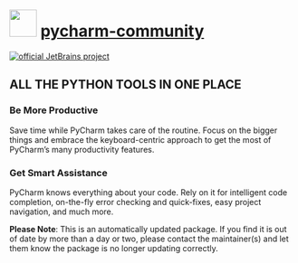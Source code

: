 # <img src="https://cdn.jsdelivr.net/gh/mkevenaar/chocolatey-packages@e2f83487f2aa24e89cc9af1ad396f7eaa4bec5bb/icons/PyCharm-community.png" width="48" height="48"/> [pycharm-community](https://chocolatey.org/packages/pycharm-community)

[![official JetBrains project](http://jb.gg/badges/official-plastic.svg)](https://confluence.jetbrains.com/display/ALL/JetBrains+on+GitHub)

## ALL THE PYTHON TOOLS IN ONE PLACE

### Be More Productive

Save time while PyCharm takes care of the routine. Focus on the bigger things and embrace the keyboard-centric approach to get the most of PyCharm’s many productivity features.

### Get Smart Assistance

PyCharm knows everything about your code. Rely on it for intelligent code completion, on-the-fly error checking and quick-fixes, easy project navigation, and much more.

**Please Note**: This is an automatically updated package. If you find it is
out of date by more than a day or two, please contact the maintainer(s) and
let them know the package is no longer updating correctly.
